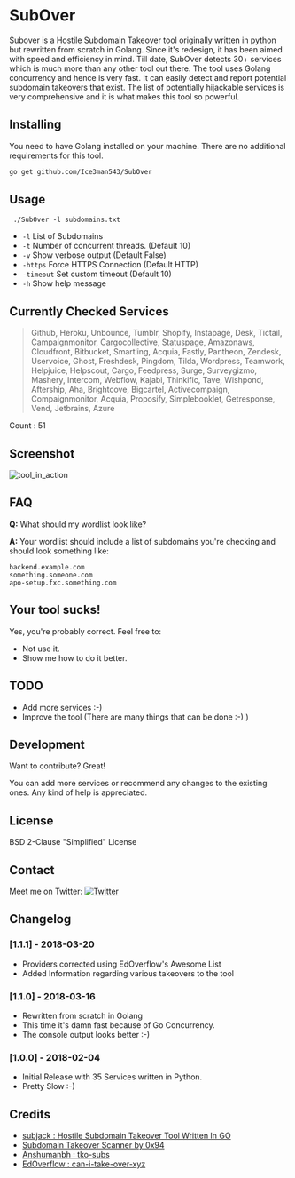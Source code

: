 # SubOver

Subover is a Hostile Subdomain Takeover tool originally written in python but rewritten from scratch in Golang. Since it's redesign, it has been aimed with speed and efficiency in mind. Till date, SubOver detects 30+ services which is much more than any other tool out there. The tool uses Golang concurrency and hence is very fast. It can easily detect and report potential subdomain takeovers that exist. The list of potentially hijackable services is very comprehensive and it is what makes this tool so powerful.

## Installing

You need to have Golang installed on your machine. There are no additional requirements for this tool.

```sh
go get github.com/Ice3man543/SubOver
```

## Usage

` ./SubOver -l subdomains.txt`
- `-l` List of Subdomains 
- `-t` Number of concurrent threads. (Default 10)
- `-v` Show verbose output (Default False)
- `-https` Force HTTPS Connection (Default HTTP)
- `-timeout` Set custom timeout (Default 10)
- `-h` Show help message

## Currently Checked Services

> Github, Heroku, Unbounce, Tumblr, Shopify, Instapage, Desk, Tictail, Campaignmonitor, Cargocollective, Statuspage, Amazonaws, Cloudfront, Bitbucket, Smartling, Acquia, Fastly, Pantheon, Zendesk, Uservoice, Ghost, Freshdesk, Pingdom, Tilda, Wordpress, Teamwork, Helpjuice, Helpscout, Cargo, Feedpress, Surge, Surveygizmo, Mashery, Intercom, Webflow, Kajabi, Thinkific, Tave, Wishpond, Aftership, Aha, Brightcove, Bigcartel, Activecompaign, Compaignmonitor, Acquia, Proposify, Simplebooklet, Getresponse, Vend, Jetbrains, Azure

Count : 51
  
## Screenshot
![tool_in_action](https://raw.githubusercontent.com/Ice3man543/SubOver/master/subover.png)

## FAQ
**Q:** What should my wordlist look like?

**A:** Your wordlist should include a list of subdomains you're checking and should look something like:
```
backend.example.com
something.someone.com
apo-setup.fxc.something.com
```

## Your tool sucks!

Yes, you're probably correct. Feel free to:

- Not use it.
- Show me how to do it better.

## TODO

- Add more services :-)
- Improve the tool (There are many things that can be done :-) )

## Development

Want to contribute? Great! 

You can add more services or recommend any changes to the existing ones. Any kind of help is appreciated.

License
----

BSD 2-Clause "Simplified" License


## Contact

Meet me on Twitter: [![Twitter](https://img.shields.io/badge/twitter-@ice3man543-blue.svg)](https://twitter.com/ice3man543)

## Changelog

### [1.1.1] - 2018-03-20

- Providers corrected using EdOverflow's Awesome List
- Added Information regarding various takeovers to the tool

### [1.1.0] - 2018-03-16

- Rewritten from scratch in Golang 
- This time it's damn fast because of Go Concurrency.
- The console output looks better :-)

### [1.0.0] - 2018-02-04

- Initial Release with 35 Services written in Python.
- Pretty Slow :-)

## Credits

- [subjack : Hostile Subdomain Takeover Tool Written In GO](https://github.com/haccer/subjack)
- [Subdomain Takeover Scanner by 0x94](https://github.com/antichown/subdomain-takeover)
- [Anshumanbh : tko-subs](https://github.com/anshumanbh/tko-subs)
- [EdOverflow : can-i-take-over-xyz](https://github.com/edoverflow/can-i-take-over-xyz)
